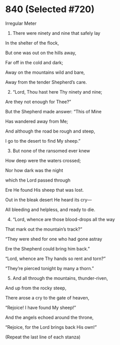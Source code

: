 # 840 (Selected \#720)

Irregular Meter

1.  There were ninety and nine that safely lay

In the shelter of the flock,

But one was out on the hills away,

Far off in the cold and dark;

Away on the mountains wild and bare,

Away from the tender Shepherd’s care.

2.  “Lord, Thou hast here Thy ninety and nine;

Are they not enough for Thee?”

But the Shepherd made answer: “This of Mine

Has wandered away from Me;

And although the road be rough and steep,

I go to the desert to find My sheep.”

3.  But none of the ransomed ever knew

How deep were the waters crossed;

Nor how dark was the night

which the Lord passed through

Ere He found His sheep that was lost.

Out in the bleak desert He heard its cry—

All bleeding and helpless, and ready to die.

4.  “Lord, whence are those blood-drops all the way

That mark out the mountain’s track?”

“They were shed for one who had gone astray

Ere the Shepherd could bring him back.”

“Lord, whence are Thy hands so rent and torn?”

“They’re pierced tonight by many a thorn.”

5.  And all through the mountains, thunder-riven,

And up from the rocky steep,

There arose a cry to the gate of heaven,

“Rejoice! I have found My sheep!”

And the angels echoed around the throne,

“Rejoice, for the Lord brings back His own!”

(Repeat the last line of each stanza)

